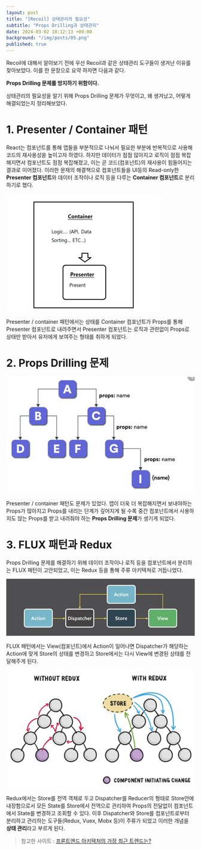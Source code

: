 ```yaml
---
layout: post
title: "[Recoil] 상태관리의 필요성"
subtitle: "Props Drilling과 상태관리"
date: 2024-03-02 18:12:13 +09:00
background: "/img/posts/05.png"
published: true
---
```


Recoil에 대해서 알아보기 전에 우선 Recoil과 같은 상태관리 도구들이 생겨난 이유를 찾아보았다. 이를 한 문장으로 요약 하자면 다음과 같다.

**Props Drilling 문제를 방지하기 위함이다.**

상태관리의 필요성을 알기 위해 Props Drilling 문제가 무엇이고, 왜 생겨났고, 어떻게 해결되었는지 정리해보았다.

# 1. Presenter / Container 패턴

React는 컴포넌트를 통해 앱들을 부분적으로 나눠서 필요한 부분에 반복적으로 사용해 코드의 재사용성을 높이고자 하였다. 하지만 데이터가 점점 많아지고 로직이 점점 복잡해지면서 컴포넌트도 점점 복잡해졌고, 이는 곧 코드(컴포넌트)의 재사용이 힘들어지는 결과로 이어졌다. 이러한 문제의 해결책으로 컴포넌트들을 UI등의 Read-only한 **Presenter 컴포넌트**와 데이터 조작이나 로직 등을 다루는 **Container 컴포넌트**로 분리하기로 했다.

![02.png](/img/posts/02.png)

Presenter / container 패턴에서는 상태를 Container 컴포넌트가 Props를 통해 Presenter 컴포넌트로 내려주면서 Presenter 컴포넌트는 로직과 관련없이 Props로 상태만 받아서 유저에게 보여주는 형태를 취하게 되었다.

# 2. Props Drilling 문제

![03.png](/img/posts/03.png)

Presenter / container 패턴도 문제가 있었다. 앱이 더욱 더 복잡해지면서 보내야하는 Props가 많아지고 Props를 내리는 단계가 깊어지게 될 수록 중간 컴포넌트에서 사용하지도 않는 Props를 받고 내려줘야 하는 **Props Drilling 문제**가 생기게 되었다.

# 3. FLUX 패턴과 Redux

Props Drilling 문제를 해결하기 위해 데이터 조작이나 로직 등을 컴포넌트에서 분리하는 FLUX 패턴이 고안되었고, 이는 Redux 등을 통해 주류 아키텍쳐로 거듭나었다.

![04.png](/img/posts/04.png)

FLUX 패턴에서는 View(컴포넌트)에서 Action이 일어나면 Dispatcher가 해당하는 Action에 맞게 Store의 상태를 변경하고 Store에서는 다시 View에 변경된 상태를 전달해주게 된다.

![06.png](/img/posts/06.svg)

Redux에서는 Store를 전역 객체로 두고 Dispatcher를 Reducer의 형태로 Store안에 내장함으로서 모든 State를 Store에서 전역으로 관리하여 Props의 전달없이 컴포넌트에서 State를 변경하고 조회할 수 있다. 이후 Dispatcher와 Store를 컴포넌트로부터 분리하고 관리하는 도구들(Redux, Vuex, Mobx 등)이 주류가 되었고 이러한 개념을 **상태 관리**라고 부르게 된다.

> 참고한 사이트 : [프론트엔드 아키텍처의 가장 최근 트렌드는?](https://yozm.wishket.com/magazine/detail/1663/)

